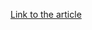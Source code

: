 [Link to the article](https://www.akamai.com/blog/security/quantifying-log4shell-vulnerability-on-a-massive-scale)
